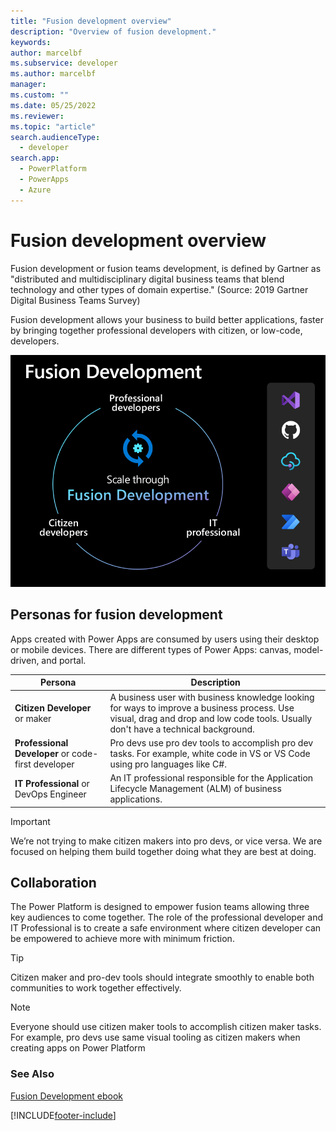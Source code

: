```yaml
---
title: "Fusion development overview"
description: "Overview of fusion development."
keywords: 
author: marcelbf
ms.subservice: developer
ms.author: marcelbf
manager: 
ms.custom: ""
ms.date: 05/25/2022
ms.reviewer: 
ms.topic: "article"
search.audienceType: 
  - developer
search.app: 
  - PowerPlatform
  - PowerApps
  - Azure
---
```


# Fusion development overview

Fusion development or fusion teams development, is defined by Gartner as "distributed and multidisciplinary digital business teams that blend technology and other types of domain expertise." (Source: 2019 Gartner Digital Business Teams Survey)

Fusion development allows your business to build better applications, faster by bringing together professional developers with citizen, or low-code, developers.

![Fusion development.](media/fusion-development.png "Fusion development")


## Personas for fusion development

Apps created with Power Apps are consumed by users using their desktop or mobile devices. There are different types of Power Apps: canvas, model-driven, and portal.

| Persona | Description |
| ---- | ---- | 
| **Citizen Developer** or maker | A business user with business knowledge looking for ways to improve a business process. Use visual, drag and drop and low code tools. Usually don't have a technical background. |
| **Professional Developer** or code-first developer | Pro devs use pro dev tools to accomplish pro dev tasks. For example, white code in VS or VS Code using pro languages like C#. |
| **IT Professional** or DevOps Engineer | An IT professional responsible for the Application Lifecycle Management (ALM) of business applications. |

>[!IMPORTANT]
> We’re not trying to make citizen makers into pro devs, or vice versa. We are focused on helping them build together doing what they are best at doing.

## Collaboration

The Power Platform is designed to empower fusion teams allowing three key audiences to come together.
The role of the professional developer and IT Professional is to create a safe environment where citizen developer can be empowered to achieve more with minimum friction.

> [!TIP]
> Citizen maker and pro-dev tools should integrate smoothly to enable both communities to work together effectively.

> [!NOTE]
> Everyone should use citizen maker tools to accomplish citizen maker tasks. For example, pro devs use same visual tooling as citizen makers when creating apps on Power Platform

### See Also

[Fusion Development ebook](../../power-apps/guidance/fusion-dev-ebook/)  

[!INCLUDE[footer-include](../includes/footer-banner.md)]
